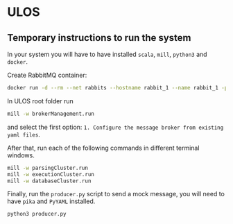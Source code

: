 # ULOS

## Temporary instructions to run the system

In your system you will have to have installed `scala`, `mill`, `python3` and `docker`.

Create RabbitMQ container:

```zsh
docker run -d --rm --net rabbits --hostname rabbit_1 --name rabbit_1 -p 15672:15672 -p 5672:5672 -e RABBITMQ_ERLANG_COOKIE=ERLANGCOOKIE rabbitmq:management
```

In ULOS root folder run

```zsh
mill -w brokerManagement.run
```

and select the first option: `1. Configure the message broker from existing yaml files`.

After that, run each of the following commands in different terminal windows.

```zsh
mill -w parsingCluster.run
mill -w executionCluster.run
mill -w databaseCluster.run
```

Finally, run the `producer.py` script to send a mock message, you will need to have `pika` and `PyYAML` installed.

```zsh
python3 producer.py
```
